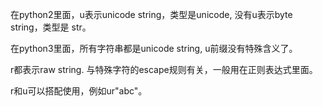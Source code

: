 在python2里面，u表示unicode string，类型是unicode, 没有u表示byte string，类型是 str。

在python3里面，所有字符串都是unicode string, u前缀没有特殊含义了。

r都表示raw string. 与特殊字符的escape规则有关，一般用在正则表达式里面。

r和u可以搭配使用，例如ur"abc"。
